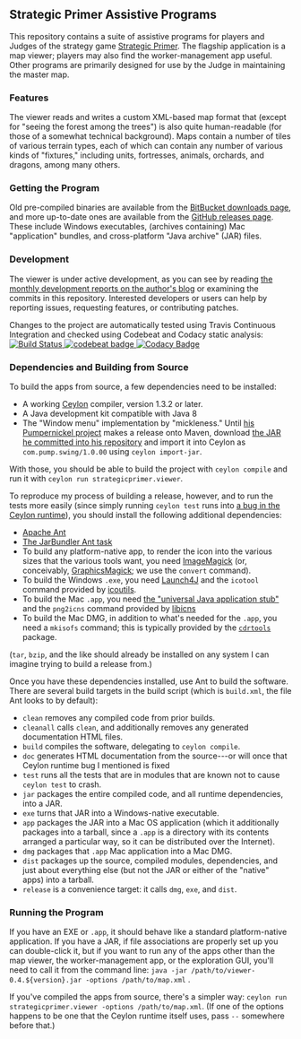 ## Strategic Primer Assistive Programs

This repository contains a suite of assistive programs for players and Judges
of the strategy game
[Strategic Primer](https://shinecycle.wordpress.com/archives/strategic-primer).
The flagship application is a map viewer; players may also find the
worker-management app useful. Other programs are primarily designed for use by
the Judge in maintaining the master map.

### Features

The viewer reads and writes a custom XML-based map format that (except for
"seeing the forest among the trees") is also quite human-readable (for those of
a somewhat technical background). Maps contain a number of tiles of various
terrain types, each of which can contain any number of various kinds of
"fixtures," including units, fortresses, animals, orchards, and dragons, among
many others.

### Getting the Program

Old pre-compiled binaries are available from the
[BitBucket downloads
page](https://bitbucket.org/kingjon/strategicprimer-viewer/downloads), and more
up-to-date ones are available from the [GitHub releases
page](https://github.com/kingjon/strategicprimer-viewer/releases). These
include Windows executables, (archives containing) Mac "application"
bundles, and cross-platform "Java archive" (JAR) files.

### Development

The viewer is under active development, as you can see by reading [the monthly
development reports on the author's blog](
https://shinecycle.wordpress.com/tag/assistive/) or examining the commits in
this repository.  Interested developers or users can help by reporting issues,
requesting features, or contributing patches.

Changes to the project are automatically tested using Travis Continuous
Integration and checked using Codebeat and Codacy static analysis: [![Build
Status](https://travis-ci.org/kingjon3377/strategicprimer-viewer.svg?branch=master)
](https://travis-ci.org/kingjon3377/strategicprimer-viewer) [![codebeat
badge](https://codebeat.co/badges/ab6b17f0-cc69-44ab-9d94-a8d5fb40e613)
](https://codebeat.co/projects/github-com-kingjon3377-strategicprimer-viewer)
[![Codacy
Badge](https://api.codacy.com/project/badge/Grade/f8855a279a494e4eb532ee94e37f1ac8)
](https://www.codacy.com/app/kingjon3377/strategicprimer-viewer)

### Dependencies and Building from Source

To build the apps from source, a few dependencies need to be installed:

- A working [Ceylon](https://ceylon-lang.org) compiler, version 1.3.2 or later.
- A Java development kit compatible with Java 8
- The "Window menu" implementation by "mickleness." Until [his Pumpernickel
  project](https://github.com/mickleness/pumpernickel) makes a release onto
  Maven, download [the JAR he committed into his
  repository](https://github.com/mickleness/pumpernickel/raw/master/pump-release/com/pump/pump-swing/1.0.00/pump-swing-1.0.00.jar)
  and import it into Ceylon as `com.pump.swing/1.0.00` using `ceylon
  import-jar`.

With those, you should be able to build the project with `ceylon compile` and
run it with `ceylon run strategicprimer.viewer`.

To reproduce my process of building a release, however, and to run the tests
more easily (since simply running `ceylon test` runs into [a bug in the Ceylon
runtime](https://github.com/ceylon/ceylon/issues/6986)), you should install the
following additional dependencies:

- [Apache Ant](http://ant.apache.org/)
- [The JarBundler Ant task](https://github.com/UltraMixer/JarBundler)
- To build any platform-native app, to render the icon into the various sizes
  that the various tools want, you need
  [ImageMagick](http://www.imagemagick.org/) (or, conceivably,
  [GraphicsMagick](http://www.graphicsmagick.org/); we use the `convert`
  command).
- To build the Windows `.exe`, you need
  [Launch4J](https://sourceforge.net/projects/launch4j/) and the `icotool`
  command provided by [icoutils](http://www.nongnu.org/icoutils/).
- To build the Mac `.app`, you need [the "universal Java application
  stub"](https://github.com/tofi86/universalJavaApplicationStub) and the
  `png2icns` command provided by
  [libicns](https://sourceforge.net/projects/icns/)
- To build the Mac DMG, in addition to what's needed for the `.app`, you need a
  `mkisofs` command; this is typically provided by the
  [`cdrtools`](https://sourceforge.net/projects/cdrtools/) package.

(`tar`, `bzip`, and the like should already be installed on any system I can
imagine trying to build a release from.)

Once you have these dependencies installed, use Ant to build the software.
There are several build targets in the build script (which is `build.xml`, the
file Ant looks to by default):

- `clean` removes any compiled code from prior builds.
- `cleanall` calls `clean`, and additionally removes any generated
  documentation HTML files.
- `build` compiles the software, delegating to `ceylon compile`.
- `doc` generates HTML documentation from the source---or will once that Ceylon
  runtime bug I mentioned is fixed
- `test` runs all the tests that are in modules that are known not to cause
  `ceylon test` to crash.
- `jar` packages the entire compiled code, and all runtime dependencies, into a
  JAR.
- `exe` turns that JAR into a Windows-native executable.
- `app` packages the JAR into a Mac OS application (which it additionally
  packages into a tarball, since a `.app` is a directory with its contents
  arranged a particular way, so it can be distributed over the Internet).
- `dmg` packages that `.app` Mac application into a Mac DMG.
- `dist` packages up the source, compiled modules, dependencies, and just about
  everything else (but not the JAR or either of the "native" apps) into a
  tarball.
- `release` is a convenience target: it calls `dmg`, `exe`, and `dist`.

### Running the Program

If you have an EXE or `.app`, it should behave like a standard platform-native
application. If you have a JAR, if file associations are properly set up you
can double-click it, but if you want to run any of the apps other than the map
viewer, the worker-management app, or the exploration GUI, you'll need to call
it from the command line: `java -jar /path/to/viewer-0.4.${version}.jar
-options /path/to/map.xml` .

If you've compiled the apps from source, there's a simpler way: `ceylon run
strategicprimer.viewer -options /path/to/map.xml`. (If one of the options
happens to be one that the Ceylon runtime itself uses, pass `--` somewhere
before that.)
